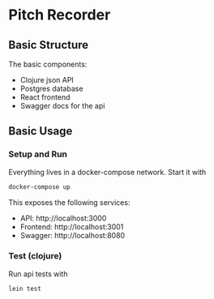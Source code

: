 # Pitch Recorder
## Basic Structure
The basic components:
* Clojure json API
* Postgres database
* React frontend
* Swagger docs for the api


## Basic Usage 
### Setup and Run
Everything lives in a docker-compose network. Start it with
```bash
docker-compose up
```
This exposes the following services:
* API: http://localhost:3000
* Frontend: http://localhost:3001
* Swagger: http://localhost:8080

### Test (clojure)
Run api tests with
```bash
lein test
```
